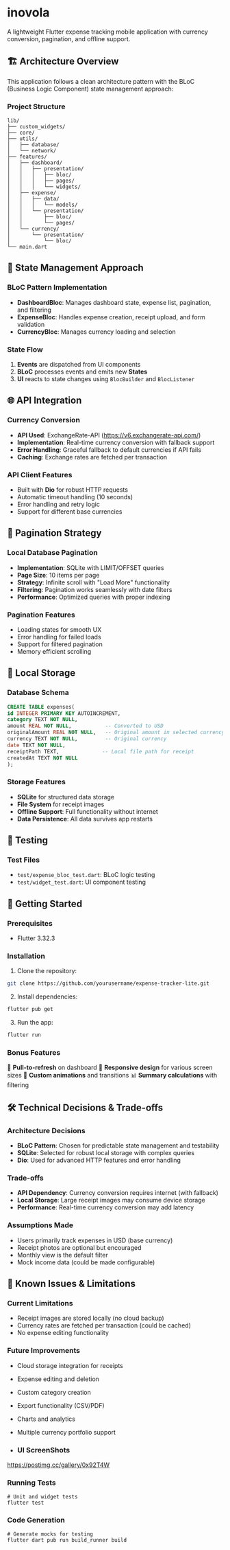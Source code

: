 # inovola

A lightweight Flutter expense tracking mobile application with currency conversion, pagination, and offline support.

## 🏗️ Architecture Overview

This application follows a clean architecture pattern with the BLoC (Business Logic Component) state management approach:

### Project Structure
```
lib/
├── custom_widgets/
├── core/
├── utils/
│   ├── database/          
│   └── network/           
├── features/
│   ├── dashboard/
│   │   ├── presentation/
│   │   │   ├── bloc/       
│   │   │   ├── pages/      
│   │   │   └── widgets/   
│   ├── expense/
│   │   ├── data/
│   │   │   └── models/     
│   │   └── presentation/
│   │       ├── bloc/      
│   │       └── pages/      
│   └── currency/
│       └── presentation/
│           └── bloc/       
└── main.dart
```

## 🧠 State Management Approach

### BLoC Pattern Implementation
- **DashboardBloc**: Manages dashboard state, expense list, pagination, and filtering
- **ExpenseBloc**: Handles expense creation, receipt upload, and form validation
- **CurrencyBloc**: Manages currency loading and selection

### State Flow
1. **Events** are dispatched from UI components
2. **BLoC** processes events and emits new **States**
3. **UI** reacts to state changes using `BlocBuilder` and `BlocListener`

## 🌐 API Integration

### Currency Conversion
- **API Used**: ExchangeRate-API (https://v6.exchangerate-api.com/)
- **Implementation**: Real-time currency conversion with fallback support
- **Error Handling**: Graceful fallback to default currencies if API fails
- **Caching**: Exchange rates are fetched per transaction

### API Client Features
- Built with **Dio** for robust HTTP requests
- Automatic timeout handling (10 seconds)
- Error handling and retry logic
- Support for different base currencies

## 📄 Pagination Strategy

### Local Database Pagination
- **Implementation**: SQLite with LIMIT/OFFSET queries
- **Page Size**: 10 items per page
- **Strategy**: Infinite scroll with "Load More" functionality
- **Filtering**: Pagination works seamlessly with date filters
- **Performance**: Optimized queries with proper indexing

### Pagination Features
- Loading states for smooth UX
- Error handling for failed loads
- Support for filtered pagination
- Memory efficient scrolling

## 💾 Local Storage

### Database Schema
```sql
CREATE TABLE expenses(
id INTEGER PRIMARY KEY AUTOINCREMENT,
category TEXT NOT NULL,
amount REAL NOT NULL,           -- Converted to USD
originalAmount REAL NOT NULL,   -- Original amount in selected currency
currency TEXT NOT NULL,         -- Original currency
date TEXT NOT NULL,
receiptPath TEXT,              -- Local file path for receipt
createdAt TEXT NOT NULL
);
```

### Storage Features
- **SQLite** for structured data storage
- **File System** for receipt images
- **Offline Support**: Full functionality without internet
- **Data Persistence**: All data survives app restarts


## 🧪 Testing

### Test Files
- `test/expense_bloc_test.dart`: BLoC logic testing
- `test/widget_test.dart`: UI component testing

## 🚀 Getting Started

### Prerequisites
- Flutter 3.32.3 

### Installation
1. Clone the repository:
```bash
git clone https://github.com/yourusername/expense-tracker-lite.git
```

2. Install dependencies:
```bash
flutter pub get
```

3. Run the app:
```bash
flutter run
```



### Bonus Features
🔄 **Pull-to-refresh** on dashboard
📱 **Responsive design** for various screen sizes
🎨 **Custom animations** and transitions
📊 **Summary calculations** with filtering

## 🛠️ Technical Decisions & Trade-offs

### Architecture Decisions
- **BLoC Pattern**: Chosen for predictable state management and testability
- **SQLite**: Selected for robust local storage with complex queries
- **Dio**: Used for advanced HTTP features and error handling

### Trade-offs
- **API Dependency**: Currency conversion requires internet (with fallback)
- **Local Storage**: Large receipt images may consume device storage
- **Performance**: Real-time currency conversion may add latency

### Assumptions Made
- Users primarily track expenses in USD (base currency)
- Receipt photos are optional but encouraged
- Monthly view is the default filter
- Mock income data (could be made configurable)

## 🐛 Known Issues & Limitations

### Current Limitations
- Receipt images are stored locally (no cloud backup)
- Currency rates are fetched per transaction (could be cached)
- No expense editing functionality

### Future Improvements
- Cloud storage integration for receipts
- Expense editing and deletion
- Custom category creation
- Export functionality (CSV/PDF)
- Charts and analytics
- Multiple currency portfolio support


- ### UI ScreenShots
https://postimg.cc/gallery/0x92T4W

### Running Tests

```
# Unit and widget tests
flutter test
```

### Code Generation
```
# Generate mocks for testing
flutter dart pub run build_runner build
```

